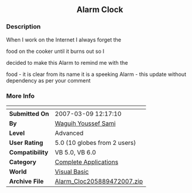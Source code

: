 ﻿<div align="center">

## Alarm Clock


</div>

### Description

When I work on the Internet I always forget the

food on the cooker until it burns out so I

decided to make this Alarm to remind me with the

food - it is clear from its name it is a speeking Alarm - this update without dependency as per your comment
 
### More Info
 


<span>             |<span>
---                |---
**Submitted On**   |2007-03-09 12:17:10
**By**             |[Waguih Youssef Sami](https://github.com/Planet-Source-Code/PSCIndex/blob/master/ByAuthor/waguih-youssef-sami.md)
**Level**          |Advanced
**User Rating**    |5.0 (10 globes from 2 users)
**Compatibility**  |VB 5\.0, VB 6\.0
**Category**       |[Complete Applications](https://github.com/Planet-Source-Code/PSCIndex/blob/master/ByCategory/complete-applications__1-27.md)
**World**          |[Visual Basic](https://github.com/Planet-Source-Code/PSCIndex/blob/master/ByWorld/visual-basic.md)
**Archive File**   |[Alarm\_Cloc205889472007\.zip](https://github.com/Planet-Source-Code/waguih-youssef-sami-alarm-clock__1-68089/archive/master.zip)








